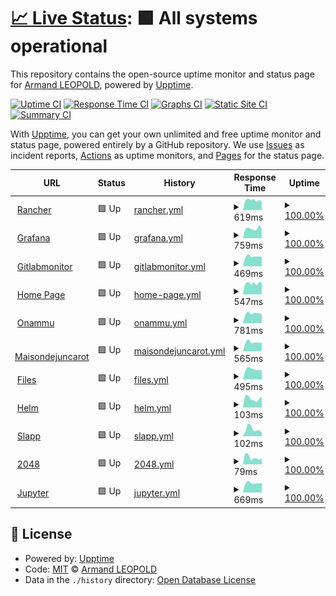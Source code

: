 # [📈 Live Status](https://demo.upptime.js.org): <!--live status--> **🟩 All systems operational**

This repository contains the open-source uptime monitor and status page for [Armand LEOPOLD](armandleopold.fr), powered by [Upptime](https://github.com/upptime/upptime).

[![Uptime CI](https://github.com/armandleopold/statuspage/workflows/Uptime%20CI/badge.svg)](https://github.com/armandleopold/statuspage/actions?query=workflow%3A%22Uptime+CI%22)
[![Response Time CI](https://github.com/armandleopold/statuspage/workflows/Response%20Time%20CI/badge.svg)](https://github.com/armandleopold/statuspage/actions?query=workflow%3A%22Response+Time+CI%22)
[![Graphs CI](https://github.com/armandleopold/statuspage/workflows/Graphs%20CI/badge.svg)](https://github.com/armandleopold/statuspage/actions?query=workflow%3A%22Graphs+CI%22)
[![Static Site CI](https://github.com/armandleopold/statuspage/workflows/Static%20Site%20CI/badge.svg)](https://github.com/armandleopold/statuspage/actions?query=workflow%3A%22Static+Site+CI%22)
[![Summary CI](https://github.com/armandleopold/statuspage/workflows/Summary%20CI/badge.svg)](https://github.com/armandleopold/statuspage/actions?query=workflow%3A%22Summary+CI%22)

With [Upptime](https://upptime.js.org), you can get your own unlimited and free uptime monitor and status page, powered entirely by a GitHub repository. We use [Issues](https://github.com/armandleopold/statuspage/issues) as incident reports, [Actions](https://github.com/armandleopold/statuspage/actions) as uptime monitors, and [Pages](https://demo.upptime.js.org) for the status page.

<!--start: status pages-->
<!-- This summary is generated by Upptime (https://github.com/upptime/upptime) -->
<!-- Do not edit this manually, your changes will be overwritten -->
<!-- prettier-ignore -->
| URL | Status | History | Response Time | Uptime |
| --- | ------ | ------- | ------------- | ------ |
| <img alt="" src="https://favicons.githubusercontent.com/rancher.armandleopold.fr" height="13"> [Rancher](https://rancher.armandleopold.fr) | 🟩 Up | [rancher.yml](https://github.com/armandleopold/statuspage/commits/HEAD/history/rancher.yml) | <details><summary><img alt="Response time graph" src="./graphs/rancher/response-time-week.png" height="20"> 619ms</summary><br><a href="https://status.armandleopold.fr/history/rancher"><img alt="Response time 647" src="https://img.shields.io/endpoint?url=https%3A%2F%2Fraw.githubusercontent.com%2Farmandleopold%2Fstatuspage%2FHEAD%2Fapi%2Francher%2Fresponse-time.json"></a><br><a href="https://status.armandleopold.fr/history/rancher"><img alt="24-hour response time 652" src="https://img.shields.io/endpoint?url=https%3A%2F%2Fraw.githubusercontent.com%2Farmandleopold%2Fstatuspage%2FHEAD%2Fapi%2Francher%2Fresponse-time-day.json"></a><br><a href="https://status.armandleopold.fr/history/rancher"><img alt="7-day response time 619" src="https://img.shields.io/endpoint?url=https%3A%2F%2Fraw.githubusercontent.com%2Farmandleopold%2Fstatuspage%2FHEAD%2Fapi%2Francher%2Fresponse-time-week.json"></a><br><a href="https://status.armandleopold.fr/history/rancher"><img alt="30-day response time 625" src="https://img.shields.io/endpoint?url=https%3A%2F%2Fraw.githubusercontent.com%2Farmandleopold%2Fstatuspage%2FHEAD%2Fapi%2Francher%2Fresponse-time-month.json"></a><br><a href="https://status.armandleopold.fr/history/rancher"><img alt="1-year response time 647" src="https://img.shields.io/endpoint?url=https%3A%2F%2Fraw.githubusercontent.com%2Farmandleopold%2Fstatuspage%2FHEAD%2Fapi%2Francher%2Fresponse-time-year.json"></a></details> | <details><summary><a href="https://status.armandleopold.fr/history/rancher">100.00%</a></summary><a href="https://status.armandleopold.fr/history/rancher"><img alt="All-time uptime 98.68%" src="https://img.shields.io/endpoint?url=https%3A%2F%2Fraw.githubusercontent.com%2Farmandleopold%2Fstatuspage%2FHEAD%2Fapi%2Francher%2Fuptime.json"></a><br><a href="https://status.armandleopold.fr/history/rancher"><img alt="24-hour uptime 100.00%" src="https://img.shields.io/endpoint?url=https%3A%2F%2Fraw.githubusercontent.com%2Farmandleopold%2Fstatuspage%2FHEAD%2Fapi%2Francher%2Fuptime-day.json"></a><br><a href="https://status.armandleopold.fr/history/rancher"><img alt="7-day uptime 100.00%" src="https://img.shields.io/endpoint?url=https%3A%2F%2Fraw.githubusercontent.com%2Farmandleopold%2Fstatuspage%2FHEAD%2Fapi%2Francher%2Fuptime-week.json"></a><br><a href="https://status.armandleopold.fr/history/rancher"><img alt="30-day uptime 100.00%" src="https://img.shields.io/endpoint?url=https%3A%2F%2Fraw.githubusercontent.com%2Farmandleopold%2Fstatuspage%2FHEAD%2Fapi%2Francher%2Fuptime-month.json"></a><br><a href="https://status.armandleopold.fr/history/rancher"><img alt="1-year uptime 98.68%" src="https://img.shields.io/endpoint?url=https%3A%2F%2Fraw.githubusercontent.com%2Farmandleopold%2Fstatuspage%2FHEAD%2Fapi%2Francher%2Fuptime-year.json"></a></details>
| <img alt="" src="https://favicons.githubusercontent.com/grafana.armandleopold.fr" height="13"> [Grafana](https://grafana.armandleopold.fr) | 🟩 Up | [grafana.yml](https://github.com/armandleopold/statuspage/commits/HEAD/history/grafana.yml) | <details><summary><img alt="Response time graph" src="./graphs/grafana/response-time-week.png" height="20"> 759ms</summary><br><a href="https://status.armandleopold.fr/history/grafana"><img alt="Response time 736" src="https://img.shields.io/endpoint?url=https%3A%2F%2Fraw.githubusercontent.com%2Farmandleopold%2Fstatuspage%2FHEAD%2Fapi%2Fgrafana%2Fresponse-time.json"></a><br><a href="https://status.armandleopold.fr/history/grafana"><img alt="24-hour response time 801" src="https://img.shields.io/endpoint?url=https%3A%2F%2Fraw.githubusercontent.com%2Farmandleopold%2Fstatuspage%2FHEAD%2Fapi%2Fgrafana%2Fresponse-time-day.json"></a><br><a href="https://status.armandleopold.fr/history/grafana"><img alt="7-day response time 759" src="https://img.shields.io/endpoint?url=https%3A%2F%2Fraw.githubusercontent.com%2Farmandleopold%2Fstatuspage%2FHEAD%2Fapi%2Fgrafana%2Fresponse-time-week.json"></a><br><a href="https://status.armandleopold.fr/history/grafana"><img alt="30-day response time 738" src="https://img.shields.io/endpoint?url=https%3A%2F%2Fraw.githubusercontent.com%2Farmandleopold%2Fstatuspage%2FHEAD%2Fapi%2Fgrafana%2Fresponse-time-month.json"></a><br><a href="https://status.armandleopold.fr/history/grafana"><img alt="1-year response time 736" src="https://img.shields.io/endpoint?url=https%3A%2F%2Fraw.githubusercontent.com%2Farmandleopold%2Fstatuspage%2FHEAD%2Fapi%2Fgrafana%2Fresponse-time-year.json"></a></details> | <details><summary><a href="https://status.armandleopold.fr/history/grafana">100.00%</a></summary><a href="https://status.armandleopold.fr/history/grafana"><img alt="All-time uptime 99.65%" src="https://img.shields.io/endpoint?url=https%3A%2F%2Fraw.githubusercontent.com%2Farmandleopold%2Fstatuspage%2FHEAD%2Fapi%2Fgrafana%2Fuptime.json"></a><br><a href="https://status.armandleopold.fr/history/grafana"><img alt="24-hour uptime 100.00%" src="https://img.shields.io/endpoint?url=https%3A%2F%2Fraw.githubusercontent.com%2Farmandleopold%2Fstatuspage%2FHEAD%2Fapi%2Fgrafana%2Fuptime-day.json"></a><br><a href="https://status.armandleopold.fr/history/grafana"><img alt="7-day uptime 100.00%" src="https://img.shields.io/endpoint?url=https%3A%2F%2Fraw.githubusercontent.com%2Farmandleopold%2Fstatuspage%2FHEAD%2Fapi%2Fgrafana%2Fuptime-week.json"></a><br><a href="https://status.armandleopold.fr/history/grafana"><img alt="30-day uptime 100.00%" src="https://img.shields.io/endpoint?url=https%3A%2F%2Fraw.githubusercontent.com%2Farmandleopold%2Fstatuspage%2FHEAD%2Fapi%2Fgrafana%2Fuptime-month.json"></a><br><a href="https://status.armandleopold.fr/history/grafana"><img alt="1-year uptime 99.65%" src="https://img.shields.io/endpoint?url=https%3A%2F%2Fraw.githubusercontent.com%2Farmandleopold%2Fstatuspage%2FHEAD%2Fapi%2Fgrafana%2Fuptime-year.json"></a></details>
| <img alt="" src="https://favicons.githubusercontent.com/gitlabmonitor.armandleopold.fr" height="13"> [Gitlabmonitor](https://gitlabmonitor.armandleopold.fr) | 🟩 Up | [gitlabmonitor.yml](https://github.com/armandleopold/statuspage/commits/HEAD/history/gitlabmonitor.yml) | <details><summary><img alt="Response time graph" src="./graphs/gitlabmonitor/response-time-week.png" height="20"> 469ms</summary><br><a href="https://status.armandleopold.fr/history/gitlabmonitor"><img alt="Response time 521" src="https://img.shields.io/endpoint?url=https%3A%2F%2Fraw.githubusercontent.com%2Farmandleopold%2Fstatuspage%2FHEAD%2Fapi%2Fgitlabmonitor%2Fresponse-time.json"></a><br><a href="https://status.armandleopold.fr/history/gitlabmonitor"><img alt="24-hour response time 446" src="https://img.shields.io/endpoint?url=https%3A%2F%2Fraw.githubusercontent.com%2Farmandleopold%2Fstatuspage%2FHEAD%2Fapi%2Fgitlabmonitor%2Fresponse-time-day.json"></a><br><a href="https://status.armandleopold.fr/history/gitlabmonitor"><img alt="7-day response time 469" src="https://img.shields.io/endpoint?url=https%3A%2F%2Fraw.githubusercontent.com%2Farmandleopold%2Fstatuspage%2FHEAD%2Fapi%2Fgitlabmonitor%2Fresponse-time-week.json"></a><br><a href="https://status.armandleopold.fr/history/gitlabmonitor"><img alt="30-day response time 495" src="https://img.shields.io/endpoint?url=https%3A%2F%2Fraw.githubusercontent.com%2Farmandleopold%2Fstatuspage%2FHEAD%2Fapi%2Fgitlabmonitor%2Fresponse-time-month.json"></a><br><a href="https://status.armandleopold.fr/history/gitlabmonitor"><img alt="1-year response time 521" src="https://img.shields.io/endpoint?url=https%3A%2F%2Fraw.githubusercontent.com%2Farmandleopold%2Fstatuspage%2FHEAD%2Fapi%2Fgitlabmonitor%2Fresponse-time-year.json"></a></details> | <details><summary><a href="https://status.armandleopold.fr/history/gitlabmonitor">100.00%</a></summary><a href="https://status.armandleopold.fr/history/gitlabmonitor"><img alt="All-time uptime 99.77%" src="https://img.shields.io/endpoint?url=https%3A%2F%2Fraw.githubusercontent.com%2Farmandleopold%2Fstatuspage%2FHEAD%2Fapi%2Fgitlabmonitor%2Fuptime.json"></a><br><a href="https://status.armandleopold.fr/history/gitlabmonitor"><img alt="24-hour uptime 100.00%" src="https://img.shields.io/endpoint?url=https%3A%2F%2Fraw.githubusercontent.com%2Farmandleopold%2Fstatuspage%2FHEAD%2Fapi%2Fgitlabmonitor%2Fuptime-day.json"></a><br><a href="https://status.armandleopold.fr/history/gitlabmonitor"><img alt="7-day uptime 100.00%" src="https://img.shields.io/endpoint?url=https%3A%2F%2Fraw.githubusercontent.com%2Farmandleopold%2Fstatuspage%2FHEAD%2Fapi%2Fgitlabmonitor%2Fuptime-week.json"></a><br><a href="https://status.armandleopold.fr/history/gitlabmonitor"><img alt="30-day uptime 100.00%" src="https://img.shields.io/endpoint?url=https%3A%2F%2Fraw.githubusercontent.com%2Farmandleopold%2Fstatuspage%2FHEAD%2Fapi%2Fgitlabmonitor%2Fuptime-month.json"></a><br><a href="https://status.armandleopold.fr/history/gitlabmonitor"><img alt="1-year uptime 99.77%" src="https://img.shields.io/endpoint?url=https%3A%2F%2Fraw.githubusercontent.com%2Farmandleopold%2Fstatuspage%2FHEAD%2Fapi%2Fgitlabmonitor%2Fuptime-year.json"></a></details>
| <img alt="" src="https://favicons.githubusercontent.com/armandleopold.fr" height="13"> [Home Page](https://armandleopold.fr) | 🟩 Up | [home-page.yml](https://github.com/armandleopold/statuspage/commits/HEAD/history/home-page.yml) | <details><summary><img alt="Response time graph" src="./graphs/home-page/response-time-week.png" height="20"> 547ms</summary><br><a href="https://status.armandleopold.fr/history/home-page"><img alt="Response time 506" src="https://img.shields.io/endpoint?url=https%3A%2F%2Fraw.githubusercontent.com%2Farmandleopold%2Fstatuspage%2FHEAD%2Fapi%2Fhome-page%2Fresponse-time.json"></a><br><a href="https://status.armandleopold.fr/history/home-page"><img alt="24-hour response time 634" src="https://img.shields.io/endpoint?url=https%3A%2F%2Fraw.githubusercontent.com%2Farmandleopold%2Fstatuspage%2FHEAD%2Fapi%2Fhome-page%2Fresponse-time-day.json"></a><br><a href="https://status.armandleopold.fr/history/home-page"><img alt="7-day response time 547" src="https://img.shields.io/endpoint?url=https%3A%2F%2Fraw.githubusercontent.com%2Farmandleopold%2Fstatuspage%2FHEAD%2Fapi%2Fhome-page%2Fresponse-time-week.json"></a><br><a href="https://status.armandleopold.fr/history/home-page"><img alt="30-day response time 510" src="https://img.shields.io/endpoint?url=https%3A%2F%2Fraw.githubusercontent.com%2Farmandleopold%2Fstatuspage%2FHEAD%2Fapi%2Fhome-page%2Fresponse-time-month.json"></a><br><a href="https://status.armandleopold.fr/history/home-page"><img alt="1-year response time 506" src="https://img.shields.io/endpoint?url=https%3A%2F%2Fraw.githubusercontent.com%2Farmandleopold%2Fstatuspage%2FHEAD%2Fapi%2Fhome-page%2Fresponse-time-year.json"></a></details> | <details><summary><a href="https://status.armandleopold.fr/history/home-page">100.00%</a></summary><a href="https://status.armandleopold.fr/history/home-page"><img alt="All-time uptime 99.90%" src="https://img.shields.io/endpoint?url=https%3A%2F%2Fraw.githubusercontent.com%2Farmandleopold%2Fstatuspage%2FHEAD%2Fapi%2Fhome-page%2Fuptime.json"></a><br><a href="https://status.armandleopold.fr/history/home-page"><img alt="24-hour uptime 100.00%" src="https://img.shields.io/endpoint?url=https%3A%2F%2Fraw.githubusercontent.com%2Farmandleopold%2Fstatuspage%2FHEAD%2Fapi%2Fhome-page%2Fuptime-day.json"></a><br><a href="https://status.armandleopold.fr/history/home-page"><img alt="7-day uptime 100.00%" src="https://img.shields.io/endpoint?url=https%3A%2F%2Fraw.githubusercontent.com%2Farmandleopold%2Fstatuspage%2FHEAD%2Fapi%2Fhome-page%2Fuptime-week.json"></a><br><a href="https://status.armandleopold.fr/history/home-page"><img alt="30-day uptime 100.00%" src="https://img.shields.io/endpoint?url=https%3A%2F%2Fraw.githubusercontent.com%2Farmandleopold%2Fstatuspage%2FHEAD%2Fapi%2Fhome-page%2Fuptime-month.json"></a><br><a href="https://status.armandleopold.fr/history/home-page"><img alt="1-year uptime 99.90%" src="https://img.shields.io/endpoint?url=https%3A%2F%2Fraw.githubusercontent.com%2Farmandleopold%2Fstatuspage%2FHEAD%2Fapi%2Fhome-page%2Fuptime-year.json"></a></details>
| <img alt="" src="https://favicons.githubusercontent.com/onammu.fr" height="13"> [Onammu](https://onammu.fr) | 🟩 Up | [onammu.yml](https://github.com/armandleopold/statuspage/commits/HEAD/history/onammu.yml) | <details><summary><img alt="Response time graph" src="./graphs/onammu/response-time-week.png" height="20"> 781ms</summary><br><a href="https://status.armandleopold.fr/history/onammu"><img alt="Response time 1110" src="https://img.shields.io/endpoint?url=https%3A%2F%2Fraw.githubusercontent.com%2Farmandleopold%2Fstatuspage%2FHEAD%2Fapi%2Fonammu%2Fresponse-time.json"></a><br><a href="https://status.armandleopold.fr/history/onammu"><img alt="24-hour response time 799" src="https://img.shields.io/endpoint?url=https%3A%2F%2Fraw.githubusercontent.com%2Farmandleopold%2Fstatuspage%2FHEAD%2Fapi%2Fonammu%2Fresponse-time-day.json"></a><br><a href="https://status.armandleopold.fr/history/onammu"><img alt="7-day response time 781" src="https://img.shields.io/endpoint?url=https%3A%2F%2Fraw.githubusercontent.com%2Farmandleopold%2Fstatuspage%2FHEAD%2Fapi%2Fonammu%2Fresponse-time-week.json"></a><br><a href="https://status.armandleopold.fr/history/onammu"><img alt="30-day response time 809" src="https://img.shields.io/endpoint?url=https%3A%2F%2Fraw.githubusercontent.com%2Farmandleopold%2Fstatuspage%2FHEAD%2Fapi%2Fonammu%2Fresponse-time-month.json"></a><br><a href="https://status.armandleopold.fr/history/onammu"><img alt="1-year response time 1110" src="https://img.shields.io/endpoint?url=https%3A%2F%2Fraw.githubusercontent.com%2Farmandleopold%2Fstatuspage%2FHEAD%2Fapi%2Fonammu%2Fresponse-time-year.json"></a></details> | <details><summary><a href="https://status.armandleopold.fr/history/onammu">100.00%</a></summary><a href="https://status.armandleopold.fr/history/onammu"><img alt="All-time uptime 99.62%" src="https://img.shields.io/endpoint?url=https%3A%2F%2Fraw.githubusercontent.com%2Farmandleopold%2Fstatuspage%2FHEAD%2Fapi%2Fonammu%2Fuptime.json"></a><br><a href="https://status.armandleopold.fr/history/onammu"><img alt="24-hour uptime 100.00%" src="https://img.shields.io/endpoint?url=https%3A%2F%2Fraw.githubusercontent.com%2Farmandleopold%2Fstatuspage%2FHEAD%2Fapi%2Fonammu%2Fuptime-day.json"></a><br><a href="https://status.armandleopold.fr/history/onammu"><img alt="7-day uptime 100.00%" src="https://img.shields.io/endpoint?url=https%3A%2F%2Fraw.githubusercontent.com%2Farmandleopold%2Fstatuspage%2FHEAD%2Fapi%2Fonammu%2Fuptime-week.json"></a><br><a href="https://status.armandleopold.fr/history/onammu"><img alt="30-day uptime 100.00%" src="https://img.shields.io/endpoint?url=https%3A%2F%2Fraw.githubusercontent.com%2Farmandleopold%2Fstatuspage%2FHEAD%2Fapi%2Fonammu%2Fuptime-month.json"></a><br><a href="https://status.armandleopold.fr/history/onammu"><img alt="1-year uptime 99.62%" src="https://img.shields.io/endpoint?url=https%3A%2F%2Fraw.githubusercontent.com%2Farmandleopold%2Fstatuspage%2FHEAD%2Fapi%2Fonammu%2Fuptime-year.json"></a></details>
| <img alt="" src="https://favicons.githubusercontent.com/maisondejuncarot.fr" height="13"> [Maisondejuncarot](https://maisondejuncarot.fr) | 🟩 Up | [maisondejuncarot.yml](https://github.com/armandleopold/statuspage/commits/HEAD/history/maisondejuncarot.yml) | <details><summary><img alt="Response time graph" src="./graphs/maisondejuncarot/response-time-week.png" height="20"> 565ms</summary><br><a href="https://status.armandleopold.fr/history/maisondejuncarot"><img alt="Response time 568" src="https://img.shields.io/endpoint?url=https%3A%2F%2Fraw.githubusercontent.com%2Farmandleopold%2Fstatuspage%2FHEAD%2Fapi%2Fmaisondejuncarot%2Fresponse-time.json"></a><br><a href="https://status.armandleopold.fr/history/maisondejuncarot"><img alt="24-hour response time 530" src="https://img.shields.io/endpoint?url=https%3A%2F%2Fraw.githubusercontent.com%2Farmandleopold%2Fstatuspage%2FHEAD%2Fapi%2Fmaisondejuncarot%2Fresponse-time-day.json"></a><br><a href="https://status.armandleopold.fr/history/maisondejuncarot"><img alt="7-day response time 565" src="https://img.shields.io/endpoint?url=https%3A%2F%2Fraw.githubusercontent.com%2Farmandleopold%2Fstatuspage%2FHEAD%2Fapi%2Fmaisondejuncarot%2Fresponse-time-week.json"></a><br><a href="https://status.armandleopold.fr/history/maisondejuncarot"><img alt="30-day response time 562" src="https://img.shields.io/endpoint?url=https%3A%2F%2Fraw.githubusercontent.com%2Farmandleopold%2Fstatuspage%2FHEAD%2Fapi%2Fmaisondejuncarot%2Fresponse-time-month.json"></a><br><a href="https://status.armandleopold.fr/history/maisondejuncarot"><img alt="1-year response time 568" src="https://img.shields.io/endpoint?url=https%3A%2F%2Fraw.githubusercontent.com%2Farmandleopold%2Fstatuspage%2FHEAD%2Fapi%2Fmaisondejuncarot%2Fresponse-time-year.json"></a></details> | <details><summary><a href="https://status.armandleopold.fr/history/maisondejuncarot">100.00%</a></summary><a href="https://status.armandleopold.fr/history/maisondejuncarot"><img alt="All-time uptime 99.71%" src="https://img.shields.io/endpoint?url=https%3A%2F%2Fraw.githubusercontent.com%2Farmandleopold%2Fstatuspage%2FHEAD%2Fapi%2Fmaisondejuncarot%2Fuptime.json"></a><br><a href="https://status.armandleopold.fr/history/maisondejuncarot"><img alt="24-hour uptime 100.00%" src="https://img.shields.io/endpoint?url=https%3A%2F%2Fraw.githubusercontent.com%2Farmandleopold%2Fstatuspage%2FHEAD%2Fapi%2Fmaisondejuncarot%2Fuptime-day.json"></a><br><a href="https://status.armandleopold.fr/history/maisondejuncarot"><img alt="7-day uptime 100.00%" src="https://img.shields.io/endpoint?url=https%3A%2F%2Fraw.githubusercontent.com%2Farmandleopold%2Fstatuspage%2FHEAD%2Fapi%2Fmaisondejuncarot%2Fuptime-week.json"></a><br><a href="https://status.armandleopold.fr/history/maisondejuncarot"><img alt="30-day uptime 100.00%" src="https://img.shields.io/endpoint?url=https%3A%2F%2Fraw.githubusercontent.com%2Farmandleopold%2Fstatuspage%2FHEAD%2Fapi%2Fmaisondejuncarot%2Fuptime-month.json"></a><br><a href="https://status.armandleopold.fr/history/maisondejuncarot"><img alt="1-year uptime 99.71%" src="https://img.shields.io/endpoint?url=https%3A%2F%2Fraw.githubusercontent.com%2Farmandleopold%2Fstatuspage%2FHEAD%2Fapi%2Fmaisondejuncarot%2Fuptime-year.json"></a></details>
| <img alt="" src="https://favicons.githubusercontent.com/files.armandleopold.fr" height="13"> [Files](https://files.armandleopold.fr) | 🟩 Up | [files.yml](https://github.com/armandleopold/statuspage/commits/HEAD/history/files.yml) | <details><summary><img alt="Response time graph" src="./graphs/files/response-time-week.png" height="20"> 495ms</summary><br><a href="https://status.armandleopold.fr/history/files"><img alt="Response time 502" src="https://img.shields.io/endpoint?url=https%3A%2F%2Fraw.githubusercontent.com%2Farmandleopold%2Fstatuspage%2FHEAD%2Fapi%2Ffiles%2Fresponse-time.json"></a><br><a href="https://status.armandleopold.fr/history/files"><img alt="24-hour response time 551" src="https://img.shields.io/endpoint?url=https%3A%2F%2Fraw.githubusercontent.com%2Farmandleopold%2Fstatuspage%2FHEAD%2Fapi%2Ffiles%2Fresponse-time-day.json"></a><br><a href="https://status.armandleopold.fr/history/files"><img alt="7-day response time 495" src="https://img.shields.io/endpoint?url=https%3A%2F%2Fraw.githubusercontent.com%2Farmandleopold%2Fstatuspage%2FHEAD%2Fapi%2Ffiles%2Fresponse-time-week.json"></a><br><a href="https://status.armandleopold.fr/history/files"><img alt="30-day response time 536" src="https://img.shields.io/endpoint?url=https%3A%2F%2Fraw.githubusercontent.com%2Farmandleopold%2Fstatuspage%2FHEAD%2Fapi%2Ffiles%2Fresponse-time-month.json"></a><br><a href="https://status.armandleopold.fr/history/files"><img alt="1-year response time 502" src="https://img.shields.io/endpoint?url=https%3A%2F%2Fraw.githubusercontent.com%2Farmandleopold%2Fstatuspage%2FHEAD%2Fapi%2Ffiles%2Fresponse-time-year.json"></a></details> | <details><summary><a href="https://status.armandleopold.fr/history/files">100.00%</a></summary><a href="https://status.armandleopold.fr/history/files"><img alt="All-time uptime 99.81%" src="https://img.shields.io/endpoint?url=https%3A%2F%2Fraw.githubusercontent.com%2Farmandleopold%2Fstatuspage%2FHEAD%2Fapi%2Ffiles%2Fuptime.json"></a><br><a href="https://status.armandleopold.fr/history/files"><img alt="24-hour uptime 100.00%" src="https://img.shields.io/endpoint?url=https%3A%2F%2Fraw.githubusercontent.com%2Farmandleopold%2Fstatuspage%2FHEAD%2Fapi%2Ffiles%2Fuptime-day.json"></a><br><a href="https://status.armandleopold.fr/history/files"><img alt="7-day uptime 100.00%" src="https://img.shields.io/endpoint?url=https%3A%2F%2Fraw.githubusercontent.com%2Farmandleopold%2Fstatuspage%2FHEAD%2Fapi%2Ffiles%2Fuptime-week.json"></a><br><a href="https://status.armandleopold.fr/history/files"><img alt="30-day uptime 100.00%" src="https://img.shields.io/endpoint?url=https%3A%2F%2Fraw.githubusercontent.com%2Farmandleopold%2Fstatuspage%2FHEAD%2Fapi%2Ffiles%2Fuptime-month.json"></a><br><a href="https://status.armandleopold.fr/history/files"><img alt="1-year uptime 99.81%" src="https://img.shields.io/endpoint?url=https%3A%2F%2Fraw.githubusercontent.com%2Farmandleopold%2Fstatuspage%2FHEAD%2Fapi%2Ffiles%2Fuptime-year.json"></a></details>
| <img alt="" src="https://favicons.githubusercontent.com/helm.armandleopold.fr" height="13"> [Helm](https://helm.armandleopold.fr) | 🟩 Up | [helm.yml](https://github.com/armandleopold/statuspage/commits/HEAD/history/helm.yml) | <details><summary><img alt="Response time graph" src="./graphs/helm/response-time-week.png" height="20"> 103ms</summary><br><a href="https://status.armandleopold.fr/history/helm"><img alt="Response time 122" src="https://img.shields.io/endpoint?url=https%3A%2F%2Fraw.githubusercontent.com%2Farmandleopold%2Fstatuspage%2FHEAD%2Fapi%2Fhelm%2Fresponse-time.json"></a><br><a href="https://status.armandleopold.fr/history/helm"><img alt="24-hour response time 73" src="https://img.shields.io/endpoint?url=https%3A%2F%2Fraw.githubusercontent.com%2Farmandleopold%2Fstatuspage%2FHEAD%2Fapi%2Fhelm%2Fresponse-time-day.json"></a><br><a href="https://status.armandleopold.fr/history/helm"><img alt="7-day response time 103" src="https://img.shields.io/endpoint?url=https%3A%2F%2Fraw.githubusercontent.com%2Farmandleopold%2Fstatuspage%2FHEAD%2Fapi%2Fhelm%2Fresponse-time-week.json"></a><br><a href="https://status.armandleopold.fr/history/helm"><img alt="30-day response time 105" src="https://img.shields.io/endpoint?url=https%3A%2F%2Fraw.githubusercontent.com%2Farmandleopold%2Fstatuspage%2FHEAD%2Fapi%2Fhelm%2Fresponse-time-month.json"></a><br><a href="https://status.armandleopold.fr/history/helm"><img alt="1-year response time 122" src="https://img.shields.io/endpoint?url=https%3A%2F%2Fraw.githubusercontent.com%2Farmandleopold%2Fstatuspage%2FHEAD%2Fapi%2Fhelm%2Fresponse-time-year.json"></a></details> | <details><summary><a href="https://status.armandleopold.fr/history/helm">100.00%</a></summary><a href="https://status.armandleopold.fr/history/helm"><img alt="All-time uptime 99.99%" src="https://img.shields.io/endpoint?url=https%3A%2F%2Fraw.githubusercontent.com%2Farmandleopold%2Fstatuspage%2FHEAD%2Fapi%2Fhelm%2Fuptime.json"></a><br><a href="https://status.armandleopold.fr/history/helm"><img alt="24-hour uptime 100.00%" src="https://img.shields.io/endpoint?url=https%3A%2F%2Fraw.githubusercontent.com%2Farmandleopold%2Fstatuspage%2FHEAD%2Fapi%2Fhelm%2Fuptime-day.json"></a><br><a href="https://status.armandleopold.fr/history/helm"><img alt="7-day uptime 100.00%" src="https://img.shields.io/endpoint?url=https%3A%2F%2Fraw.githubusercontent.com%2Farmandleopold%2Fstatuspage%2FHEAD%2Fapi%2Fhelm%2Fuptime-week.json"></a><br><a href="https://status.armandleopold.fr/history/helm"><img alt="30-day uptime 100.00%" src="https://img.shields.io/endpoint?url=https%3A%2F%2Fraw.githubusercontent.com%2Farmandleopold%2Fstatuspage%2FHEAD%2Fapi%2Fhelm%2Fuptime-month.json"></a><br><a href="https://status.armandleopold.fr/history/helm"><img alt="1-year uptime 99.99%" src="https://img.shields.io/endpoint?url=https%3A%2F%2Fraw.githubusercontent.com%2Farmandleopold%2Fstatuspage%2FHEAD%2Fapi%2Fhelm%2Fuptime-year.json"></a></details>
| <img alt="" src="https://favicons.githubusercontent.com/slapp.armandleopold.fr" height="13"> [Slapp](https://slapp.armandleopold.fr) | 🟩 Up | [slapp.yml](https://github.com/armandleopold/statuspage/commits/HEAD/history/slapp.yml) | <details><summary><img alt="Response time graph" src="./graphs/slapp/response-time-week.png" height="20"> 102ms</summary><br><a href="https://status.armandleopold.fr/history/slapp"><img alt="Response time 113" src="https://img.shields.io/endpoint?url=https%3A%2F%2Fraw.githubusercontent.com%2Farmandleopold%2Fstatuspage%2FHEAD%2Fapi%2Fslapp%2Fresponse-time.json"></a><br><a href="https://status.armandleopold.fr/history/slapp"><img alt="24-hour response time 86" src="https://img.shields.io/endpoint?url=https%3A%2F%2Fraw.githubusercontent.com%2Farmandleopold%2Fstatuspage%2FHEAD%2Fapi%2Fslapp%2Fresponse-time-day.json"></a><br><a href="https://status.armandleopold.fr/history/slapp"><img alt="7-day response time 102" src="https://img.shields.io/endpoint?url=https%3A%2F%2Fraw.githubusercontent.com%2Farmandleopold%2Fstatuspage%2FHEAD%2Fapi%2Fslapp%2Fresponse-time-week.json"></a><br><a href="https://status.armandleopold.fr/history/slapp"><img alt="30-day response time 106" src="https://img.shields.io/endpoint?url=https%3A%2F%2Fraw.githubusercontent.com%2Farmandleopold%2Fstatuspage%2FHEAD%2Fapi%2Fslapp%2Fresponse-time-month.json"></a><br><a href="https://status.armandleopold.fr/history/slapp"><img alt="1-year response time 113" src="https://img.shields.io/endpoint?url=https%3A%2F%2Fraw.githubusercontent.com%2Farmandleopold%2Fstatuspage%2FHEAD%2Fapi%2Fslapp%2Fresponse-time-year.json"></a></details> | <details><summary><a href="https://status.armandleopold.fr/history/slapp">100.00%</a></summary><a href="https://status.armandleopold.fr/history/slapp"><img alt="All-time uptime 100.00%" src="https://img.shields.io/endpoint?url=https%3A%2F%2Fraw.githubusercontent.com%2Farmandleopold%2Fstatuspage%2FHEAD%2Fapi%2Fslapp%2Fuptime.json"></a><br><a href="https://status.armandleopold.fr/history/slapp"><img alt="24-hour uptime 100.00%" src="https://img.shields.io/endpoint?url=https%3A%2F%2Fraw.githubusercontent.com%2Farmandleopold%2Fstatuspage%2FHEAD%2Fapi%2Fslapp%2Fuptime-day.json"></a><br><a href="https://status.armandleopold.fr/history/slapp"><img alt="7-day uptime 100.00%" src="https://img.shields.io/endpoint?url=https%3A%2F%2Fraw.githubusercontent.com%2Farmandleopold%2Fstatuspage%2FHEAD%2Fapi%2Fslapp%2Fuptime-week.json"></a><br><a href="https://status.armandleopold.fr/history/slapp"><img alt="30-day uptime 100.00%" src="https://img.shields.io/endpoint?url=https%3A%2F%2Fraw.githubusercontent.com%2Farmandleopold%2Fstatuspage%2FHEAD%2Fapi%2Fslapp%2Fuptime-month.json"></a><br><a href="https://status.armandleopold.fr/history/slapp"><img alt="1-year uptime 100.00%" src="https://img.shields.io/endpoint?url=https%3A%2F%2Fraw.githubusercontent.com%2Farmandleopold%2Fstatuspage%2FHEAD%2Fapi%2Fslapp%2Fuptime-year.json"></a></details>
| <img alt="" src="https://favicons.githubusercontent.com/2048.armandleopold.fr" height="13"> [2048](https://2048.armandleopold.fr) | 🟩 Up | [2048.yml](https://github.com/armandleopold/statuspage/commits/HEAD/history/2048.yml) | <details><summary><img alt="Response time graph" src="./graphs/2048/response-time-week.png" height="20"> 79ms</summary><br><a href="https://status.armandleopold.fr/history/2048"><img alt="Response time 120" src="https://img.shields.io/endpoint?url=https%3A%2F%2Fraw.githubusercontent.com%2Farmandleopold%2Fstatuspage%2FHEAD%2Fapi%2F2048%2Fresponse-time.json"></a><br><a href="https://status.armandleopold.fr/history/2048"><img alt="24-hour response time 92" src="https://img.shields.io/endpoint?url=https%3A%2F%2Fraw.githubusercontent.com%2Farmandleopold%2Fstatuspage%2FHEAD%2Fapi%2F2048%2Fresponse-time-day.json"></a><br><a href="https://status.armandleopold.fr/history/2048"><img alt="7-day response time 79" src="https://img.shields.io/endpoint?url=https%3A%2F%2Fraw.githubusercontent.com%2Farmandleopold%2Fstatuspage%2FHEAD%2Fapi%2F2048%2Fresponse-time-week.json"></a><br><a href="https://status.armandleopold.fr/history/2048"><img alt="30-day response time 133" src="https://img.shields.io/endpoint?url=https%3A%2F%2Fraw.githubusercontent.com%2Farmandleopold%2Fstatuspage%2FHEAD%2Fapi%2F2048%2Fresponse-time-month.json"></a><br><a href="https://status.armandleopold.fr/history/2048"><img alt="1-year response time 120" src="https://img.shields.io/endpoint?url=https%3A%2F%2Fraw.githubusercontent.com%2Farmandleopold%2Fstatuspage%2FHEAD%2Fapi%2F2048%2Fresponse-time-year.json"></a></details> | <details><summary><a href="https://status.armandleopold.fr/history/2048">100.00%</a></summary><a href="https://status.armandleopold.fr/history/2048"><img alt="All-time uptime 99.99%" src="https://img.shields.io/endpoint?url=https%3A%2F%2Fraw.githubusercontent.com%2Farmandleopold%2Fstatuspage%2FHEAD%2Fapi%2F2048%2Fuptime.json"></a><br><a href="https://status.armandleopold.fr/history/2048"><img alt="24-hour uptime 100.00%" src="https://img.shields.io/endpoint?url=https%3A%2F%2Fraw.githubusercontent.com%2Farmandleopold%2Fstatuspage%2FHEAD%2Fapi%2F2048%2Fuptime-day.json"></a><br><a href="https://status.armandleopold.fr/history/2048"><img alt="7-day uptime 100.00%" src="https://img.shields.io/endpoint?url=https%3A%2F%2Fraw.githubusercontent.com%2Farmandleopold%2Fstatuspage%2FHEAD%2Fapi%2F2048%2Fuptime-week.json"></a><br><a href="https://status.armandleopold.fr/history/2048"><img alt="30-day uptime 100.00%" src="https://img.shields.io/endpoint?url=https%3A%2F%2Fraw.githubusercontent.com%2Farmandleopold%2Fstatuspage%2FHEAD%2Fapi%2F2048%2Fuptime-month.json"></a><br><a href="https://status.armandleopold.fr/history/2048"><img alt="1-year uptime 99.99%" src="https://img.shields.io/endpoint?url=https%3A%2F%2Fraw.githubusercontent.com%2Farmandleopold%2Fstatuspage%2FHEAD%2Fapi%2F2048%2Fuptime-year.json"></a></details>
| <img alt="" src="https://favicons.githubusercontent.com/jupyterlab.armandleopold.fr" height="13"> [Jupyter](https://jupyterlab.armandleopold.fr) | 🟩 Up | [jupyter.yml](https://github.com/armandleopold/statuspage/commits/HEAD/history/jupyter.yml) | <details><summary><img alt="Response time graph" src="./graphs/jupyter/response-time-week.png" height="20"> 669ms</summary><br><a href="https://status.armandleopold.fr/history/jupyter"><img alt="Response time 692" src="https://img.shields.io/endpoint?url=https%3A%2F%2Fraw.githubusercontent.com%2Farmandleopold%2Fstatuspage%2FHEAD%2Fapi%2Fjupyter%2Fresponse-time.json"></a><br><a href="https://status.armandleopold.fr/history/jupyter"><img alt="24-hour response time 636" src="https://img.shields.io/endpoint?url=https%3A%2F%2Fraw.githubusercontent.com%2Farmandleopold%2Fstatuspage%2FHEAD%2Fapi%2Fjupyter%2Fresponse-time-day.json"></a><br><a href="https://status.armandleopold.fr/history/jupyter"><img alt="7-day response time 669" src="https://img.shields.io/endpoint?url=https%3A%2F%2Fraw.githubusercontent.com%2Farmandleopold%2Fstatuspage%2FHEAD%2Fapi%2Fjupyter%2Fresponse-time-week.json"></a><br><a href="https://status.armandleopold.fr/history/jupyter"><img alt="30-day response time 686" src="https://img.shields.io/endpoint?url=https%3A%2F%2Fraw.githubusercontent.com%2Farmandleopold%2Fstatuspage%2FHEAD%2Fapi%2Fjupyter%2Fresponse-time-month.json"></a><br><a href="https://status.armandleopold.fr/history/jupyter"><img alt="1-year response time 692" src="https://img.shields.io/endpoint?url=https%3A%2F%2Fraw.githubusercontent.com%2Farmandleopold%2Fstatuspage%2FHEAD%2Fapi%2Fjupyter%2Fresponse-time-year.json"></a></details> | <details><summary><a href="https://status.armandleopold.fr/history/jupyter">100.00%</a></summary><a href="https://status.armandleopold.fr/history/jupyter"><img alt="All-time uptime 99.72%" src="https://img.shields.io/endpoint?url=https%3A%2F%2Fraw.githubusercontent.com%2Farmandleopold%2Fstatuspage%2FHEAD%2Fapi%2Fjupyter%2Fuptime.json"></a><br><a href="https://status.armandleopold.fr/history/jupyter"><img alt="24-hour uptime 100.00%" src="https://img.shields.io/endpoint?url=https%3A%2F%2Fraw.githubusercontent.com%2Farmandleopold%2Fstatuspage%2FHEAD%2Fapi%2Fjupyter%2Fuptime-day.json"></a><br><a href="https://status.armandleopold.fr/history/jupyter"><img alt="7-day uptime 100.00%" src="https://img.shields.io/endpoint?url=https%3A%2F%2Fraw.githubusercontent.com%2Farmandleopold%2Fstatuspage%2FHEAD%2Fapi%2Fjupyter%2Fuptime-week.json"></a><br><a href="https://status.armandleopold.fr/history/jupyter"><img alt="30-day uptime 100.00%" src="https://img.shields.io/endpoint?url=https%3A%2F%2Fraw.githubusercontent.com%2Farmandleopold%2Fstatuspage%2FHEAD%2Fapi%2Fjupyter%2Fuptime-month.json"></a><br><a href="https://status.armandleopold.fr/history/jupyter"><img alt="1-year uptime 99.72%" src="https://img.shields.io/endpoint?url=https%3A%2F%2Fraw.githubusercontent.com%2Farmandleopold%2Fstatuspage%2FHEAD%2Fapi%2Fjupyter%2Fuptime-year.json"></a></details>

<!--end: status pages-->

## 📄 License

- Powered by: [Upptime](https://github.com/upptime/upptime)
- Code: [MIT](./LICENSE) © [Armand LEOPOLD](armandleopold.fr)
- Data in the `./history` directory: [Open Database License](https://opendatacommons.org/licenses/odbl/1-0/)
